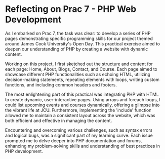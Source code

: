 # Reflecting on Prac 7 - PHP Web Development

As I embarked on Prac 7, the task was clear: to develop a series of PHP pages demonstrating specific programming skills for our project themed around James Cook University's Open Day. This practical exercise aimed to deepen our understanding of PHP by creating a website with dynamic content.

Working on this project, I first sketched out the structure and content for each page: Home, About, Blogs, Contact, and Course. Each page aimed to showcase different PHP functionalities such as echoing HTML, utilizing decision-making statements, repeating elements with loops, writing custom functions, and including common headers and footers.

The most enlightening part of this practical was integrating PHP with HTML to create dynamic, user-interactive pages. Using arrays and foreach loops, I could list upcoming events and courses dynamically, offering a glimpse into the vibrant life at JCU. Furthermore, implementing the 'include' function allowed me to maintain a consistent layout across the website, which was both efficient and effective in managing the content.

Encountering and overcoming various challenges, such as syntax errors and logical bugs, was a significant part of my learning curve. Each issue prompted me to delve deeper into PHP documentation and forums, enhancing my problem-solving skills and understanding of best practices in PHP development.
